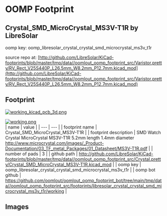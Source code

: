 # OOMP Footprint  
## Crystal_SMD_MicroCrystal_MS3V-T1R  by LibreSolar  
  
oomp key: oomp_libresolar_crystal_crystal_smd_microcrystal_ms3v_t1r  
  
source repo at: [http://github.com/LibreSolar/KiCad-footprints/blob/master/tmp/data//oomlout_oomp_footprint_src/Varistor.pretty/RV_Rect_V25S440P_L26.5mm_W8.2mm_P12.7mm.kicad_mod](http://github.com/LibreSolar/KiCad-footprints/blob/master/tmp/data//oomlout_oomp_footprint_src/Varistor.pretty/RV_Rect_V25S440P_L26.5mm_W8.2mm_P12.7mm.kicad_mod)  
## Footprint  
  
[![working_kicad_pcb_3d.png](working_kicad_pcb_3d_600.png)](working_kicad_pcb_3d.png)  
  
[![working.png](working_600.png)](working.png)  
| name | value | 
| --- | --- | 
| footprint name | Crystal_SMD_MicroCrystal_MS3V-T1R | 
| footprint description | SMD Watch Crystal MicroCrystal MS3V-T1R 5.2mm length 1.4mm diameter http://www.microcrystal.com/images/_Product-Documentation/03_TF_metal_Packages/01_Datasheet/MS3V-T1R.pdf | 
| number of pads | 3 | 
| github path | http://github.com/LibreSolar/KiCad-footprints/blob/master/tmp/data//oomlout_oomp_footprint_src/Crystal.pretty/Crystal_SMD_MicroCrystal_MS3V-T1R.kicad_mod | 
| oomp key | oomp_libresolar_crystal_crystal_smd_microcrystal_ms3v_t1r | 
| oomp bot github | https://github.com/oomlout/oomlout_oomp_footprint_bot/tree/main/tmp/data//oomlout_oomp_footprint_src/footprints/libresolar_crystal_crystal_smd_microcrystal_ms3v_t1r/working | 
## Images  
